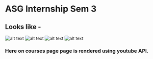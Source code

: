 # ASG Internship Sem 3

## Looks like - 
![alt text](https://user-images.githubusercontent.com/58571739/94601966-df138f00-02b1-11eb-9be7-62cbc1981be0.jpg)
![alt text](https://user-images.githubusercontent.com/58571739/94602032-fb173080-02b1-11eb-95fc-6505ea956394.jpg)
![alt text](https://user-images.githubusercontent.com/58571739/94602134-1bdf8600-02b2-11eb-8fec-1adf60e5dc2e.jpg)
![alt text](https://user-images.githubusercontent.com/58571739/94602200-2dc12900-02b2-11eb-8ed8-78ca283ddd5b.jpg)
### Here on courses page page is rendered using youtube API.
